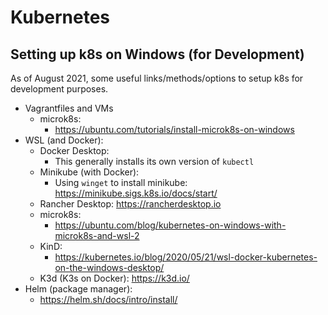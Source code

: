# Kubernetes


## Setting up k8s on Windows (for Development)
As of August 2021, some useful links/methods/options to setup k8s for development purposes.
* Vagrantfiles and VMs
    * microk8s:
        * https://ubuntu.com/tutorials/install-microk8s-on-windows
* WSL (and Docker):
    * Docker Desktop:
        * This generally installs its own version of `kubectl`
    * Minikube (with Docker):
        * Using `winget` to install minikube: https://minikube.sigs.k8s.io/docs/start/
    * Rancher Desktop: https://rancherdesktop.io
    * microk8s:
        * https://ubuntu.com/blog/kubernetes-on-windows-with-microk8s-and-wsl-2
    * KinD:
        * https://kubernetes.io/blog/2020/05/21/wsl-docker-kubernetes-on-the-windows-desktop/
    * K3d (K3s on Docker): https://k3d.io/
* Helm (package manager):
    * https://helm.sh/docs/intro/install/
